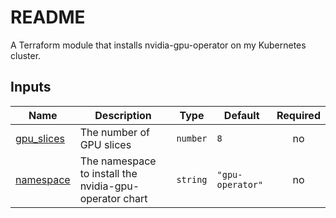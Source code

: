 # README
A Terraform module that installs nvidia-gpu-operator on my Kubernetes cluster.

<!-- BEGIN_TF_DOCS -->
## Inputs

| Name | Description | Type | Default | Required |
|------|-------------|------|---------|:--------:|
| <a name="input_gpu_slices"></a> [gpu\_slices](#input\_gpu\_slices) | The number of GPU slices | `number` | `8` | no |
| <a name="input_namespace"></a> [namespace](#input\_namespace) | The namespace to install the nvidia-gpu-operator chart | `string` | `"gpu-operator"` | no |
<!-- END_TF_DOCS -->